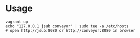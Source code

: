 # Usage
    vagrant up
    echo "127.0.0.1 jsub conveyor" | sudo tee -a /etc/hosts
    # open http://jsub:8080 or http://conveyor:8080 in browser
